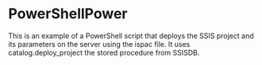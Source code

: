 # PowerShellPower
This is an example of a PowerShell script that deploys the SSIS project and its parameters on the server using the ispac file.
It uses catalog.deploy_project the stored procedure from SSISDB.

